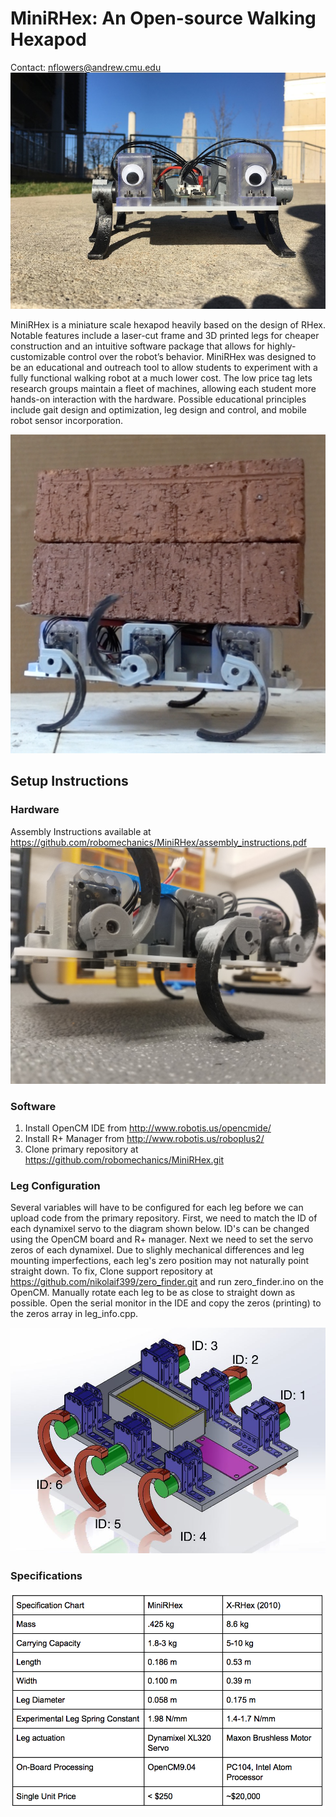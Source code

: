 # MiniRHex: An Open-source Walking Hexapod
Contact: nflowers@andrew.cmu.edu
![MiniRHex Prototype](Images/mini1.jpg)

MiniRHex is a miniature scale hexapod heavily based on the design of RHex. Notable features include a laser-cut frame and 3D printed legs for cheaper construction and an intuitive software package that allows for highly-customizable control over the robot’s behavior. MiniRHex was designed to be an educational and outreach tool to allow students to experiment with a fully functional walking robot at a much lower cost. The low price tag lets research groups maintain a fleet of machines, allowing each student more hands-on interaction with the hardware. Possible educational principles include gait design and optimization, leg design and control, and mobile robot sensor incorporation.

![Payload Demonstration](Images/Brick_carrying.png)
## Setup Instructions

### Hardware
Assembly Instructions available at https://github.com/robomechanics/MiniRHex/assembly_instructions.pdf
![Leg assembly close-up](Images/1.jpg)

### Software
1. Install OpenCM IDE from http://www.robotis.us/opencmide/
2. Install R+ Manager from http://www.robotis.us/roboplus2/
3. Clone primary repository at https://github.com/robomechanics/MiniRHex.git

### Leg Configuration
Several variables will have to be configured for each leg before we can upload code from the primary repository. First, we need to match the ID of each dynamixel servo to the diagram shown below. ID's can be changed using the OpenCM board and R+ manager. Next we need to set the servo zeros of each dynamixel. Due to slighly mechanical differences and leg mounting imperfections, each leg's zero position may not naturally point straight down. To fix, Clone support repository at https://github.com/nikolaif399/zero_finder.git and run zero_finder.ino on the OpenCM. Manually rotate each leg to be as close to straight down as possible. Open the serial monitor in the IDE and copy the zeros (printing) to the zeros array in leg_info.cpp.

![MiniRHex CAD](Images/RHex_Mini_IDS.JPG)

### Specifications
![MiniRHex Specifications](Images/Spec_Chart.png)





